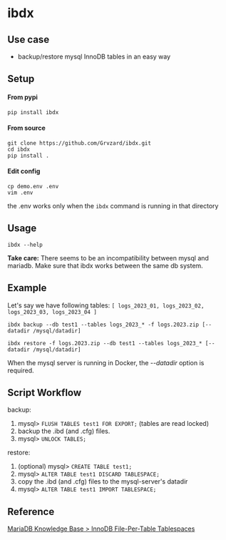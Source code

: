 # ibdx


## Use case

- backup/restore mysql InnoDB tables in an easy way


## Setup

#### From pypi
```
pip install ibdx
```

#### From source
```
git clone https://github.com/Grvzard/ibdx.git
cd ibdx
pip install .
```

#### Edit config
```
cp demo.env .env
vim .env
```
the .env works only when the ```ibdx``` command is running in that directory


## Usage

```ibdx --help```

**Take care:**
There seems to be an incompatibility between mysql and mariadb.
Make sure that ibdx works between the same db system.


## Example

Let's say we have following tables:
```[ logs_2023_01, logs_2023_02, logs_2023_03, logs_2023_04 ]```

```
ibdx backup --db test1 --tables logs_2023_* -f logs.2023.zip [--datadir /mysql/datadir]
```
```
ibdx restore -f logs.2023.zip --db test1 --tables logs_2023_* [--datadir /mysql/datadir]
```

When the mysql server is running in Docker, the _--datadir_ option is required.


## Script Workflow

backup:
1. mysql> ``` FLUSH TABLES test1 FOR EXPORT; ``` (tables are read locked)
2. backup the .ibd (and .cfg) files.
3. mysql> ``` UNLOCK TABLES; ```

restore:
1. (optional) mysql> ``` CREATE TABLE test1; ```
2. mysql> ``` ALTER TABLE test1 DISCARD TABLESPACE; ```
3. copy the .ibd (and .cfg) files to the mysql-server's datadir
4. mysql> ``` ALTER TABLE test1 IMPORT TABLESPACE; ```


## Reference

[MariaDB Knowledge Base > InnoDB File-Per-Table Tablespaces](https://mariadb.com/kb/en/innodb-file-per-table-tablespaces/#copying-transportable-tablespaces)
